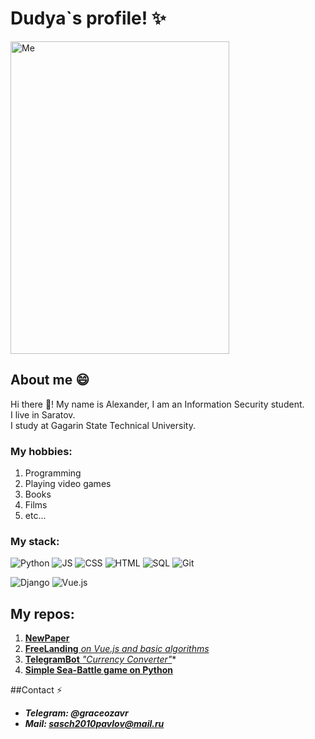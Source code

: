 
<!--
**dudyaosuplayer/dudyaosuplayer** is a ✨ _special_ ✨ repository because its `README.md` (this file) appears on your GitHub profile.

Here are some ideas to get you started:

- 🔭 I’m currently working on ...
- 🌱 I’m currently learning ...
- 👯 I’m looking to collaborate on ...
- 🤔 I’m looking for help with ...
- 💬 Ask me about ...
- 📫 How to reach me: ...
- 😄 Pronouns: ...
- ⚡ Fun fact: ...
-->
# Dudya`s profile! ✨



<img src="https://cdn.shazoo.ru/622011_XutF2N1_hjo6aqa.jpg" alt="Me" width="350" height="500">




    
## About me 😄

Hi there 👋! My name is Alexander, I am an Information Security student.  
I live in Saratov.  
I study at Gagarin State Technical University.

### My hobbies:
1. Programming
2. Playing video games
3. Books
4. Films
5. etc...

### My stack:
![Python](https://img.shields.io/badge/PYTHON-blue?style=flat-square&logo=python&logoColor=white)
![JS](https://img.shields.io/badge/JS-blue?style=flat-square&logo=JS&logoColor=white)
![CSS](https://img.shields.io/badge/CSS-blue?style=flat-square&logo=css3&logoColor=white)
![HTML](https://img.shields.io/badge/HTML-blue?style=flat-square&logo=html5&logoColor=white)
![SQL](https://img.shields.io/badge/SQL-blue?style=flat-square&logo=sql&logoColor=white)
![Git](https://img.shields.io/badge/Git-blue?style=flat-square&logo=git&logoColor=white)

   
![Django](https://img.shields.io/badge/Django-blue?style=flat-square&logo=django&logoColor=white)
![Vue.js](https://img.shields.io/badge/Vue.js-blue?style=flat-square&logo=vue.js&logoColor=white)

## My repos:
1. **[NewPaper](https://github.com/dudyaosuplayer/NewsPaper)**  
2. [**FreeLanding** *on Vue.js and basic algorithms*](https://github.com/dudyaosuplayer/Freelanding-with-Vue.js)  
3. [**TelegramBot** *"Currency Converter"*](https://github.com/dudyaosuplayer/TelegramBot)*  
4. **[Simple Sea-Battle game on Python](https://github.com/dudyaosuplayer/sea_battle)**  

##Contact ⚡
- ***Telegram: @graceozavr***
- ***Mail: sasch2010pavlov@mail.ru***
